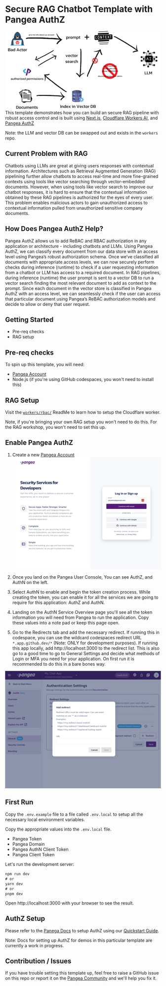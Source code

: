 # Secure RAG Chatbot Template with Pangea AuthZ

![./assets/pangea-rag-authz-diagram.png](assets/pangea-rag-authz-diagram.png)
This template demonstrates how you can build an secure RAG pipeline with robust access control and is built using [Next.js](https://nextjs.org), [Cloudflare Workers AI](https://ai.cloudflare.com), and [Pangea AuthZ](https://pangea.cloud/services/authz?utm_source=github&utm_medium=authz-rag-template)

Note: the LLM and vector DB can be swapped out and exists in the `workers` repo.

## Current Problem with RAG
Chatbots using LLMs are great at giving users responses with contextual information. Architectures such as Retrieval Augmented Generation (RAG) pipelining further allow chatbots to access real-time and more fine-grained contexts using tools like vector searching through vector-embedded documents. However, when using tools like vector search to improve our chatbot responses, it is hard to ensure that the contextual information obtained by these RAG pipelines is authorized for the eyes of every user. This problem enables malicious actors to gain unauthorized access to contextual information pulled from unauthorized sensitive company documents.

## How Does Pangea AuthZ Help?
Pangea AuthZ allows us to add ReBAC and RBAC authorization in any application or architecture - including chatbots and LLMs. Using Pangea AuthZ, we can classify every document from our data store with an access level using Pangea’s robust authorization schema. 
Once we’ve classified all documents with appropriate access levels, we can now securely perform checks during inference (runtime) to check if a user requesting information from a chatbot or LLM has access to a required document. In RAG pipelines, during inference (runtime) the user prompt is sent to a vector DB to run a vector search finding the most relevant document to add as context to the prompt. Since each document in the vector store is classified in Pangea AuthZ with an access level, we can seamlessly check if the user can access that particular document using Pangea’s ReBAC authorization models and decide to allow or deny that user request.


## Getting Started
* Pre-req checks
* RAG setup

## Pre-req checks
To spin up this template, you will need:
* [Pangea Account](https://console.pangea.cloud/?utm_soruce=github&utm_medium=authz-rag-template-repo)
* Node.js (if you're using GitHub codespaces, you won't need to install this)

## RAG Setup
Visit the [`workers/rbac/`](./workers/rbac/) ReadMe to learn how to setup the Cloudflare worker.

Note, if you're bringing your own RAG setup you won't need to do this.
For the RAG workshop, you won't need to set this up.

## Enable Pangea AuthZ
1. Create a new [Pangea Account](https://console.pangea.cloud/?utm_soruce=github&utm_medium=authz-rag-template-repo)
![Pangea Signup Screenshot](./assets/pangea-signup.png)

2. Once you land on the Pangea User Console, You can see AuthZ, and AuthN on the left.

3. Select AuthN to enable and begin the token creation process. While creating the token, you can enable it for all the services we are going to require for this application: AuthZ and AuthN.

4. Landing on the AuthN Service Overview page you'll see all the token information you will need from Pangea to run the application. Copy these values into a note pad or keep this page open.

5. Go to the Redirects tab and add the necessary redirect. If running this in codespace, you can use the wildcard codespaces redirect URL `*.app.github.dev/*` (Note: ONLY for development purposes). If running this app locally, add http://localhost:3000 to the redirect list. This is also go to a good time to go to General Settings and decide what methods of Login or MFA you need for your application. On first run it is recommended to do this in a bare bones way.

![Pangea AuthN Redirect Setup](./assets/authn-redirect-setup.png)

## First Run
Copy the `.env.example` file to a file called `.env.local` to setup all the necessary local environment variables.

Copy the appropriate values into the `.env.local` file.
- Pangea Token
- Pangea Domain
- Pangea AuthN Client Token
- Pangea Client Token

Let's run the development server:
```
npm run dev
# or
yarn dev
# or
pnpm dev
```

Open http://localhost:3000 with your browser to see the result.

## AuthZ Setup
Please refer to the [Panega Docs](https://pangea.cloud/docs/authz/?utm_source=github&utm_medium=authz-rag-template-repo) to setup AuthZ using our [Quickstart Guide](https://pangea.cloud/docs/authz/?utm_source=github&utm_medium=authz-rag-template-repo).

Note: Docs for setting up AuthZ for demos in this particular template are currently a work in progress.

## Contribution / Issues
If you have trouble setting this template up, feel free to raise a GitHub issue on this repo or report it on the [Pangea Community](https://community.pangea.cloud/?utm_source=github&utm_medium=authz-rag-template-repo) and we'll help you fix it.